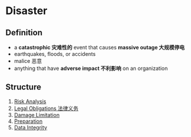 # Disaster
## Definition
- a __catastrophic 灾难性的__ event that causes __massive outage 大规模停电__
- earthquakes, floods, or accidents
- malice 恶意
- anything that have __adverse impact 不利影响__ on an organization

## Structure
1. [Risk Analysis](riskAnalysis.md)
2. [Legal Obligations 法律义务](legalObligations.md)
3. [Damage Limitation](damageLimitation.md)
4. [Preparation](preparation.md)
5. [Data Integrity](dataIntegrity.md)
